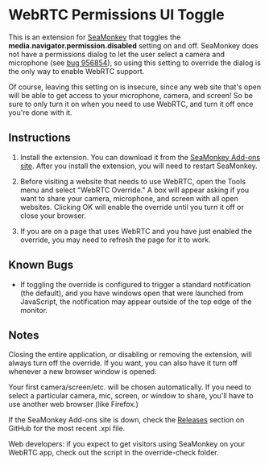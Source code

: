 WebRTC Permissions UI Toggle
============================

This is an extension for [SeaMonkey](http://www.seamonkey-project.org/) that
toggles the **media.navigator.permission.disabled** setting on and off.
SeaMonkey does not have a permissions dialog to let the user select a camera
and microphone (see [bug 956854](https://bugzilla.mozilla.org/show_bug.cgi?id=956854)),
so using this setting to override the dialog is the only way to enable WebRTC
support.

Of course, leaving this setting on is insecure, since any web site that's open
will be able to get access to your microphone, camera, and screen! So be sure
to only turn it on when you need to use WebRTC, and turn it off once you're
done with it.

Instructions
------------

1. Install the extension. You can download it from the
[SeaMonkey Add-ons site](https://addons.mozilla.org/en-US/seamonkey/addon/webrtc-permissions-ui-toggle).
After you install the extension, you will need to restart SeaMonkey.

2. Before visiting a website that needs to use WebRTC, open the Tools menu and
select "WebRTC Override." A box will appear asking if you want to share your
camera, microphone, and screen with all open websites. Clicking OK will enable
the override until you turn it off or close your browser.

3. If you are on a page that uses WebRTC and you have just enabled the
override, you may need to refresh the page for it to work.

Known Bugs
----------

* If toggling the override is configured to trigger a standard notification
(the default), and you have windows open that were launched from JavaScript,
the notification may appear outside of the top edge of the monitor.

Notes
-----

Closing the entire application, or disabling or removing the extension, will
always turn off the override. If you want, you can also have it turn off
whenever a new browser window is opened.

Your first camera/screen/etc. will be chosen automatically. If you need to
select a particular camera, mic, screen, or window to share, you'll
have to use another web browser (like Firefox.)

If the SeaMonkey Add-ons site is down, check the [Releases](https://github.com/IsaacSchemm/webrtc-permissions-ui-toggle/releases) section on GitHub for the most recent .xpi file.

Web developers: if you expect to get visitors using SeaMonkey on your WebRTC app, check out the script in the override-check folder.

